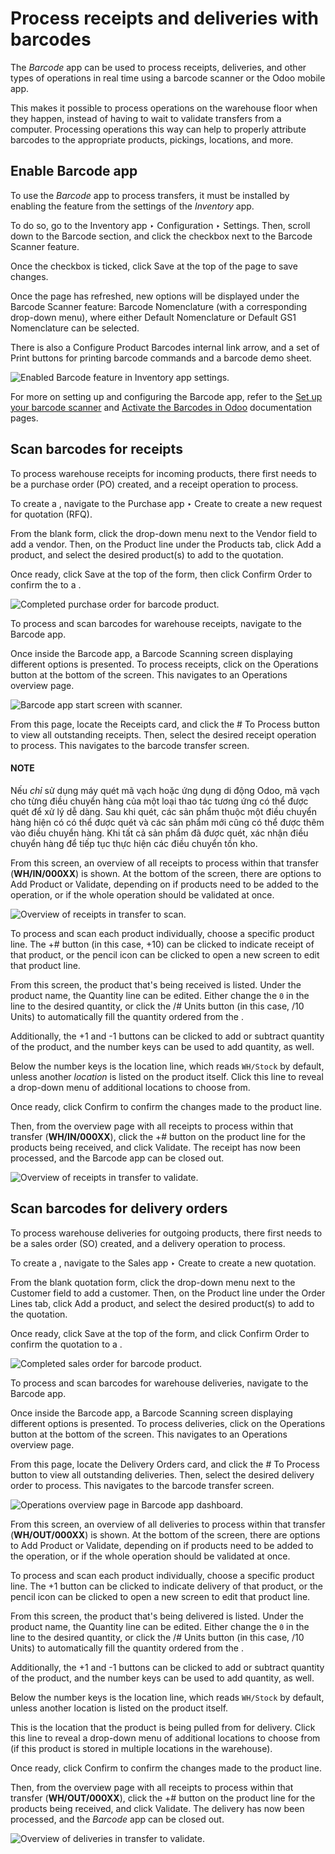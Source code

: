 # Process receipts and deliveries with barcodes

<a id="barcode-operations-intro"></a>

The *Barcode* app can be used to process receipts, deliveries, and other types of operations in real
time using a barcode scanner or the Odoo mobile app.

This makes it possible to process operations on the warehouse floor when they happen, instead of
having to wait to validate transfers from a computer. Processing operations this way can help to
properly attribute barcodes to the appropriate products, pickings, locations, and more.

## Enable Barcode app

To use the *Barcode* app to process transfers, it must be installed by enabling the feature from the
settings of the *Inventory* app.

To do so, go to the Inventory app ‣ Configuration ‣ Settings. Then, scroll down
to the Barcode section, and click the checkbox next to the Barcode Scanner
feature.

Once the checkbox is ticked, click Save at the top of the page to save changes.

Once the page has refreshed, new options will be displayed under the Barcode Scanner
feature: Barcode Nomenclature (with a corresponding drop-down menu), where either
Default Nomenclature or Default GS1 Nomenclature can be selected.

There is also a Configure Product Barcodes internal link arrow, and a set of
Print buttons for printing barcode commands and a barcode demo sheet.

![Enabled Barcode feature in Inventory app settings.](applications/inventory_and_mrp/barcode/operations/receipts_deliveries/receipts-deliveries-barcode-setting.png)

For more on setting up and configuring the Barcode app, refer to the [Set up your
barcode scanner](../setup/hardware.md) and [Activate the Barcodes in Odoo](../setup/software.md)
documentation pages.

<a id="barcode-operations-scan-received-products"></a>

## Scan barcodes for receipts

To process warehouse receipts for incoming products, there first needs to be a purchase order (PO)
created, and a receipt operation to process.

To create a , navigate to the Purchase app ‣ Create to
create a new request for quotation (RFQ).

From the blank  form, click the drop-down menu next to the
Vendor field to add a vendor. Then, on the Product line under the
Products tab, click Add a product, and select the desired product(s) to add
to the quotation.

Once ready, click Save at the top of the form, then click Confirm Order to
confirm the  to a .

![Completed purchase order for barcode product.](applications/inventory_and_mrp/barcode/operations/receipts_deliveries/receipts-deliveries-purchase-order.png)

To process and scan barcodes for warehouse receipts, navigate to the Barcode app.

Once inside the Barcode app, a Barcode Scanning screen displaying different
options is presented. To process receipts, click on the Operations button at the bottom
of the screen. This navigates to an Operations overview page.

![Barcode app start screen with scanner.](applications/inventory_and_mrp/barcode/operations/receipts_deliveries/receipts-deliveries-barcode-scanner.png)

From this page, locate the Receipts card, and click the # To Process button
to view all outstanding receipts. Then, select the desired receipt operation to process. This
navigates to the barcode transfer screen.

#### NOTE
Nếu *chỉ* sử dụng máy quét mã vạch hoặc ứng dụng di động Odoo, mã vạch cho từng điều chuyển hàng của một loại thao tác tương ứng có thể được quét để xử lý dễ dàng. Sau khi quét, các sản phẩm thuộc một điều chuyển hàng hiện có có thể được quét và các sản phẩm mới cũng có thể được thêm vào điều chuyển hàng. Khi tất cả sản phẩm đã được quét, xác nhận điều chuyển hàng để tiếp tục thực hiện các điều chuyển tồn kho.

From this screen, an overview of all receipts to process within that transfer (**WH/IN/000XX**) is
shown. At the bottom of the screen, there are options to Add Product or
Validate, depending on if products need to be added to the operation, or if the whole
operation should be validated at once.

![Overview of receipts in transfer to scan.](applications/inventory_and_mrp/barcode/operations/receipts_deliveries/receipts-deliveries-scanner-overview.png)

To process and scan each product individually, choose a specific product line. The +#
button (in this case, +10) can be clicked to indicate receipt of that product, or the
pencil icon can be clicked to open a new screen to edit that product line.

From this screen, the product that's being received is listed. Under the product name, the
Quantity line can be edited. Either change the `0` in the line to the desired quantity,
or click the /# Units button (in this case, /10 Units) to automatically fill
the quantity ordered from the .

Additionally, the +1 and -1 buttons can be clicked to add or subtract
quantity of the product, and the number keys can be used to add quantity, as well.

Below the number keys is the location line, which reads `WH/Stock` by
default, unless another *location* is listed on the product itself. Click this line to reveal a
drop-down menu of additional locations to choose from.

Once ready, click Confirm to confirm the changes made to the product line.

Then, from the overview page with all receipts to process within that transfer (**WH/IN/000XX**),
click the +# button on the product line for the products being received, and click
Validate. The receipt has now been processed, and the Barcode app can be
closed out.

![Overview of receipts in transfer to validate.](applications/inventory_and_mrp/barcode/operations/receipts_deliveries/receipts-deliveries-validate-transfer.png)

## Scan barcodes for delivery orders

To process warehouse deliveries for outgoing products, there first needs to be a sales order (SO)
created, and a delivery operation to process.

To create a , navigate to the Sales app ‣ Create to
create a new quotation.

From the blank quotation form, click the drop-down menu next to the Customer field to
add a customer. Then, on the Product line under the Order Lines tab, click
Add a product, and select the desired product(s) to add to the quotation.

Once ready, click Save at the top of the form, and click Confirm Order to
confirm the quotation to a .

![Completed sales order for barcode product.](applications/inventory_and_mrp/barcode/operations/receipts_deliveries/receipts-deliveries-sales-order.png)

To process and scan barcodes for warehouse deliveries, navigate to the Barcode app.

Once inside the Barcode app, a Barcode Scanning screen displaying different
options is presented. To process deliveries, click on the Operations button at the
bottom of the screen. This navigates to an Operations overview page.

From this page, locate the Delivery Orders card, and click the # To Process
button to view all outstanding deliveries. Then, select the desired delivery order to process. This
navigates to the barcode transfer screen.

![Operations overview page in Barcode app dashboard.](applications/inventory_and_mrp/barcode/operations/receipts_deliveries/receipts-deliveries-operations-page.png)

From this screen, an overview of all deliveries to process within that transfer (**WH/OUT/000XX**)
is shown. At the bottom of the screen, there are options to Add Product or
Validate, depending on if products need to be added to the operation, or if the whole
operation should be validated at once.

To process and scan each product individually, choose a specific product line. The +1
button can be clicked to indicate delivery of that product, or the pencil icon can be
clicked to open a new screen to edit that product line.

From this screen, the product that's being delivered is listed. Under the product name, the
Quantity line can be edited. Either change the `0` in the line to the desired quantity,
or click the /# Units button (in this case, /10 Units) to automatically fill
the quantity ordered from the .

Additionally, the +1 and -1 buttons can be clicked to add or subtract
quantity of the product, and the number keys can be used to add quantity, as well.

Below the number keys is the location line, which reads `WH/Stock` by
default, unless another location is listed on the product itself.

This is the location that the product is being pulled from for delivery. Click this line to reveal a
drop-down menu of additional locations to choose from (if this product is stored in multiple
locations in the warehouse).

Once ready, click Confirm to confirm the changes made to the product line.

Then, from the overview page with all receipts to process within that transfer (**WH/OUT/000XX**),
click the +# button on the product line for the products being received, and click
Validate. The delivery has now been processed, and the *Barcode* app can be closed out.

![Overview of deliveries in transfer to validate.](applications/inventory_and_mrp/barcode/operations/receipts_deliveries/receipts-deliveries-validate-delivery.png)
